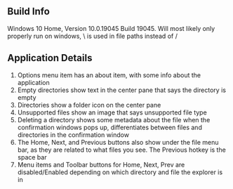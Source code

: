 
## Build Info
Windows 10 Home, Version 10.0.19045 Build 19045. Will most likely only properly run on windows, \ is used in file paths instead of /

## Application Details

1. Options menu item has an about item, with some info about the application
2. Empty directories show text in the center pane that says the directory is empty
3. Directories show a folder icon on the center pane
4. Unsupported files show an image that says unsupported file type
5. Deleting a directory shows some metadata about the file when the confirmation windows pops up, differentiates between files and directories in the confirmation window
6. The Home, Next, and Previous buttons also show under the file menu bar, as they are related to what files you see. The Previous hotkey is the space bar
7. Menu items and Toolbar buttons for Home, Next, Prev are disabled/Enabled depending on which directory and file the explorer is in
